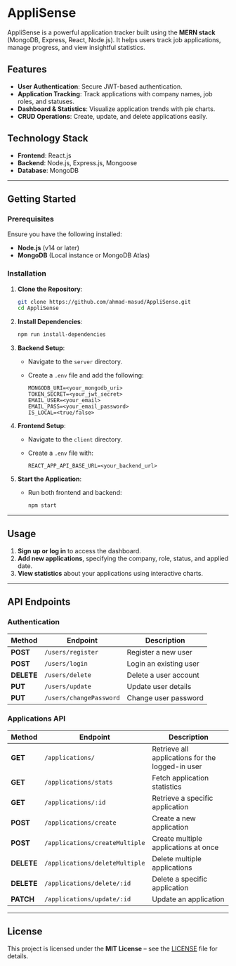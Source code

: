 # AppliSense

AppliSense is a powerful application tracker built using the **MERN stack** (MongoDB, Express, React, Node.js). It helps users track job applications, manage progress, and view insightful statistics.

## Features

- **User Authentication**: Secure JWT-based authentication.
- **Application Tracking**: Track applications with company names, job roles, and statuses.
- **Dashboard & Statistics**: Visualize application trends with pie charts.
- **CRUD Operations**: Create, update, and delete applications easily.

## Technology Stack

- **Frontend**: React.js
- **Backend**: Node.js, Express.js, Mongoose
- **Database**: MongoDB

---

## Getting Started

### Prerequisites

Ensure you have the following installed:

- **Node.js** (v14 or later)
- **MongoDB** (Local instance or MongoDB Atlas)

### Installation

1. **Clone the Repository**:

   ```bash
   git clone https://github.com/ahmad-masud/AppliSense.git
   cd AppliSense
   ```

2. **Install Dependencies**:

   ```bash
   npm run install-dependencies
   ```

3. **Backend Setup**:

   - Navigate to the `server` directory.
   - Create a `.env` file and add the following:

     ```env
     MONGODB_URI=<your_mongodb_uri>
     TOKEN_SECRET=<your_jwt_secret>
     EMAIL_USER=<your_email>
     EMAIL_PASS=<your_email_password>
     IS_LOCAL=<true/false>
     ```

4. **Frontend Setup**:

   - Navigate to the `client` directory.
   - Create a `.env` file with:

     ```env
     REACT_APP_API_BASE_URL=<your_backend_url>
     ```

5. **Start the Application**:

   - Run both frontend and backend:

     ```bash
     npm start
     ```

---

## Usage

1. **Sign up or log in** to access the dashboard.
2. **Add new applications**, specifying the company, role, status, and applied date.
3. **View statistics** about your applications using interactive charts.

---

## API Endpoints

### **Authentication**
| Method | Endpoint | Description |
|--------|----------|-------------|
| **POST** | `/users/register` | Register a new user |
| **POST** | `/users/login` | Login an existing user |
| **DELETE** | `/users/delete` | Delete a user account |
| **PUT** | `/users/update` | Update user details |
| **PUT** | `/users/changePassword` | Change user password |

### **Applications API**
| Method | Endpoint | Description |
|--------|----------|-------------|
| **GET** | `/applications/` | Retrieve all applications for the logged-in user |
| **GET** | `/applications/stats` | Fetch application statistics |
| **GET** | `/applications/:id` | Retrieve a specific application |
| **POST** | `/applications/create` | Create a new application |
| **POST** | `/applications/createMultiple` | Create multiple applications at once |
| **DELETE** | `/applications/deleteMultiple` | Delete multiple applications |
| **DELETE** | `/applications/delete/:id` | Delete a specific application |
| **PATCH** | `/applications/update/:id` | Update an application |

---

## License

This project is licensed under the **MIT License** – see the [LICENSE](LICENSE) file for details.
